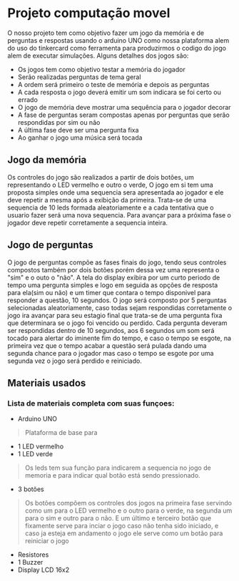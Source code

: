 # Projeto computação movel

O nosso projeto tem como objetivo fazer um jogo da memória e de perguntas e respostas usando o arduino UNO como nossa plataforma alem do uso do tinkercard como ferramenta para produzirmos o codigo do jogo alem de executar simulações.
Alguns detalhes dos jogos são:
  - Os jogos tem como objetivo testar a memória do jogador
  - Serão realizadas perguntas de tema geral
  - A ordem será primeiro o teste de memória e depois as perguntas
  - A cada resposta o jogo deverá emitir um som indicara se foi certo ou errado
  - O jogo de memória deve mostrar uma sequência para o jogador decorar
  - A fase de perguntas seram compostas apenas por perguntas que serão respondidas por sim ou não
  - A última fase deve ser uma pergunta fixa
  - Ao ganhar o jogo uma música será tocada

## Jogo da memória

  Os controles do jogo são realizados a partir de dois botões, um representando o LED vermelho e outro o verde, O jogo em si tem uma proposta simples onde uma sequencia sera apresentada ao jogador e ele deve repetir a mesma após a exibição da primeira.
  Trata-se de uma sequencia de 10 leds formada aleatoriamente e a cada tentativa que o usuario fazer será uma nova sequencia. Para avançar para a próxima fase o jogador deve repetir corretamente a sequencia inteira.

## Jogo de perguntas

  O jogo de perguntas compõe as fases finais do jogo, tendo seus controles compostos também por dois botões porém dessa vez uma representa o "sim" e o outo o "não". A tela do display exibira por um curto periodo de tempo uma pergunta simples e logo em seguida as opções de resposta para ela(sim ou não) e um timer que contara o tempo disponivel para responder a questão, 10 segundos. O jogo será composto por 5 perguntas selecionadas aleatoriamente, caso todas sejam respondidas corretamente o jogo ira avançar para seu estagio final que trata-se de uma pergunta fixa que determinara se o jogo foi vencido ou perdido. Cada pergunta deveram ser respondidas dentro de 10 segundos, aos 6 segundos um som será tocado para alertar do iminente fim do tempo, e caso o tempo se esgote, na primeira vez que o tempo acabar a questão será pulada dando uma segunda chance para o jogador mas caso o tempo se esgote por uma segunda vez o jogo será perdido e reiniciado.

## Materiais usados
### Lista de materiais completa com suas funçoes:
- Arduino UNO
> Plataforma de base para 
- 1 LED vermelho
- 1 LED verde
> Os leds tem sua função para indicarem a sequencia no jogo de memoria e para indicar qual botão está sendo pressionado.
- 3 botões
> Os botões compõem os controles dos jogos na primeira fase servindo como um para o LED vermelho e o outro para o verde, na segunda um para o sim e outro para o não. E um último e terceiro botão que fixamente serve para inciar o jogo caso não tenha sido iniciado, e caso ja esteja em andamento o jogo ele serve como um botão para reiniciar o jogo
- Resistores
- 1 Buzzer
- Display LCD 16x2



  


